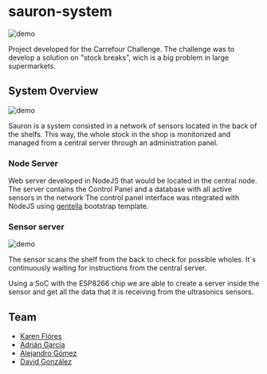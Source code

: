 # sauron-system


![demo](https://github.com/ageapps/sauron-system/blob/master/art/sauron_icon.png?raw=true)


Project developed for the Carrefour Challenge. The challenge was to develop a solution on "stock breaks", wich is a big problem in large supermarkets.

## System Overview
![demo](https://github.com/ageapps/sauron-system/blob/master/art/system-overview.jpg?raw=true)

Sauron is a system consisted in a network of sensors located in the back of the shelfs. This way, the whole stock in the shop is monitorized and managed from a central server through an administration panel.


### Node Server
Web server developed in NodeJS that would be located in the central node. The server contains the Control Panel and a database with all active sensors in the network
The control panel interface was ntegrated with NodeJS using [gentella] bootstrap template.


### Sensor server
![demo](https://github.com/ageapps/sauron-system/blob/master/art/sauron-sensor.jpg?raw=true)

The sensor scans the shelf from the back to check for possible wholes. It´s continuously waiting for instructions from the central server.

Using a SoC with the ESP8266 chip we are able to create a server inside the sensor and get all the data that it is receiving from the ultrasonics sensors.


## Team
+ [Karen Flóres]
+ [Adrián García]
+ [Alejandro Gómez]
+ [David González]

[Karen Flóres]:https://github.com/kareen2707
[Adrián García]:https://github.com/ageapps
[Alejandro Gómez]:https://github.com/Alejo2313
[David González]: https://github.com/dgfiloso
[gentella]: https://github.com/puikinsh/gentelella
